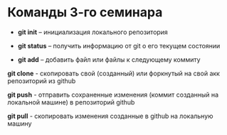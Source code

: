 # Команды 3-го семинара 

* **git init** – инициализация локального репозитория

* **git status** – получить информацию от git о его текущем состоянии

* **git add** – добавить файл или файлы к следующему коммиту

**git clone** - скопировать свой (созданный) или форкнутый на свой акк репозиторий из github

**git push** - отправить сохраненные изменения (коммит созданный на локальной машине) в репозиторий github

**git pull** - скопировать изменения созданные в github на локальную машину